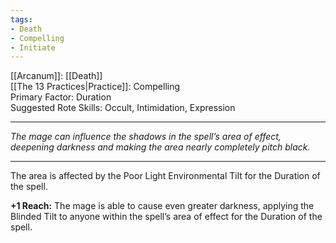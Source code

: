 ```yaml
---
tags:
- Death
- Compelling
- Initiate
---
```


[[Arcanum]]: [[Death]]\
[[The 13 Practices|Practice]]: Compelling\
Primary Factor: Duration\
Suggested Rote Skills: Occult, Intimidation, Expression

---

_The mage can influence the shadows in the spell’s area of effect, deepening darkness and making the area nearly completely pitch black._

---

The area is affected by the Poor Light Environmental Tilt for the Duration of the spell.

**+1 Reach:** The mage is able to cause even greater darkness, applying the Blinded Tilt to anyone within the spell’s area of effect for the Duration of the spell.
